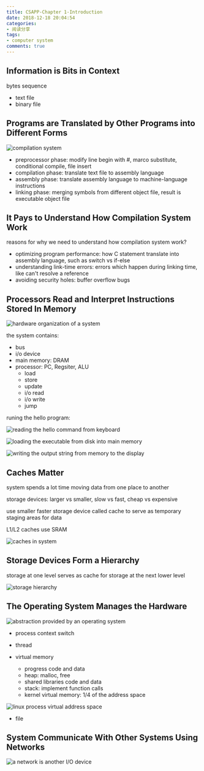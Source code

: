 ```yaml
---
title: CSAPP-Chapter 1-Introduction
date: 2018-12-18 20:04:54
categories:
- 阅读分享
tags:
- computer system
comments: true
---
```


## Information is Bits in Context

bytes sequence

* text file
* binary file

## Programs are Translated by Other Programs into Different Forms

![compilation system](/images/CSAPP_1.3.png)

* preprocessor phase: modify line begin with #, marco substitute, conditional compile, file insert
* compilation phase: translate text file to assembly language
* assembly phase: translate assembly language to machine-language instructions
* linking phase: merging symbols from different object file, result is executable object file

## It Pays to Understand How Compilation System Work

reasons for why we need to understand how compilation system work?

* optimizing program performance: how C statement translate into assembly language, such as switch vs if-else
* understanding link-time errors: errors which happen during linking time, like can't resolve a reference
* avoiding security holes: buffer overflow bugs

## Processors Read and Interpret Instructions Stored In Memory

![hardware organization of a system](/images/CSAPP_1.4.png)

the system contains:

* bus
* i/o device
* main memory: DRAM
* processor: PC, Regsiter, ALU
  * load
  * store
  * update
  * i/o read
  * i/o write
  * jump

runing the hello program:

![reading the hello command from keyboard](/images/CSAPP_1.5.png)

![loading the executable from disk into main memory](/images/CSAPP_1.6.png)

![writing the output string from memory to the display](/images/CSAPP_1.7.png)

## Caches Matter

system spends a lot time moving data from one place to another

storage devices: larger vs smaller, slow vs fast, cheap vs expensive

use smaller faster storage device called cache to serve as temporary staging areas for data

L1/L2 caches use SRAM

![caches in system](/images/CSAPP_1.8.png)

## Storage Devices Form a Hierarchy

storage at one level serves as cache for storage at the next lower level

![storage hierarchy](/images/CSAPP_1.9.png)

## The Operating System Manages the Hardware

![abstraction provided by an operating system](/images/CSAPP_1.11.png)

* process
  context switch

* thread

* virtual memory
  * progress code and data
  * heap: malloc, free
  * shared libraries code and data
  * stack: implement function calls
  * kernel virtual memory: 1/4 of the address space

![linux process virtual address space](/images/CSAPP_1.13.png)

* file

## System Communicate With Other Systems Using Networks

![a network is another I/O device](/images/CSAPP_1.14.png)